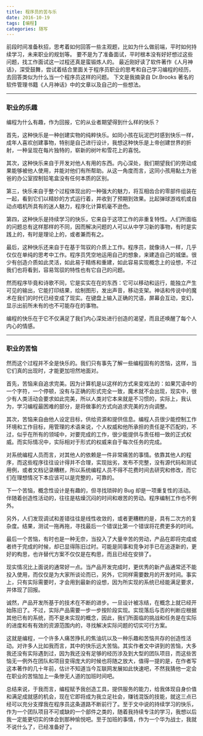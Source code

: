 ```yaml
---
title: 程序员的苦与乐
date: 2016-10-19
tags: [编程]
categories: 随写
---
```


前段时间准备秋招，思考着如何回答一些主观题，比如为什么做前端，平时如何持续学习，未来职业的规划等。
要不是为了准备面试，平时根本没有好好想过这些问题，找工作面试这一过程还真是蛮锻炼人的。
最近刚好读了软件著作《人月神话》，深受鼓舞，尝试着结合里面关于程序员职业的思考和自己学习编程的经历，去回答类似为什么当一个程序员这样的问题。
下文是我摘录自 Dr.Brooks 著名的软件管理书籍《人月神话》中的文章以及自己的一些想法。

---

### 职业的乐趣

编程为什么有趣，作为回报，它的从业者期望得到什么样的快乐？

首先，这种快乐是一种创建实物的纯粹快乐。如同小孩在玩泥巴时感到快乐一样，成年人喜欢创建事物，特别是自己进行设计，我想这种快乐是上帝创建世界的折射，一种呈现在每片独特的，崭新的树叶和雪花上的喜悦。

其次，这种快乐来自于开发对他人有用的东西。内心深处，我们期望我们的劳动成果能够被他人使用，并能对他们有所帮助。从这一角度而言，这同小孩用黏土为爸爸的办公室捏制铅笔盒没有任何本质的区别。

第三，快乐来自于整个过程体现出的一种强大的魅力，将互相齿合的零部件组装在一起，看到它们以精妙的方式运行着，并收到了预期到效果。比起弹球游戏机或自动点唱机所具有的迷人魅力，程序化计算机毫不逊色。

第四，这种快乐是持续学习的快乐，它来自于这项工作的非重复特性。人们所面临的问题总有这样那样的不同，因而解决问题的人可以从中学习新的事物，有时是实践上的，有时是理论上的，或者兼而有之。

最后，这种快乐还来自于在基于驾驭的介质上工作。程序员，就像诗人一样，几乎仅仅在单纯的思考中工作。程序员凭空地运用自己的想象，来建造自己的城堡。很少有创造介质如此灵活，如此易于精练和重建，如此容易实现概念上的设想，不过我们也将看到，容易驾驭的特性也有它自己的问题。

然而程序毕竟和诗歌不同，它是实实在在的东西：它可以移动和运行，能独立产生可见的输出，它能打印结果，绘制图形，发出声音，移动支架。神话和传说中的魔术在我们的时代已经变成了现实。在键盘上输入正确的咒语，屏幕会互动，变幻，显示出前所未有的也不可能存在的事物。

编程的快乐在于它不仅满足了我们内心深处进行创造的渴望，而且还唤醒了每个人内心的情感。

---

### 职业的苦恼

然而这个过程并不全是快乐的。我们只有事先了解一些编程固有的苦恼，这样，当它们真的出现时，才能更加坦然地面对。

首先，苦恼来自追求完美。因为计算机是以这样的方式来变戏法的：如果咒语中的一个字符，一个停顿，没有与正确的形式完全一致，魔术就不会出现，现实中，很少有人类活动会要求如此完美，所以人类对它本来就是不习惯的，实际上，我认为，学习编程最困难的部分，是将做事的方式向追求完美的方向调整。

其次，苦恼来自由他人设定目标，供给资源和提供信息。编程人员很少能控制工作环境和工作目标，用管理的术语来说，个人权威和他所承担的责任是不匹配的，不过，似乎在所有的领域中，对要完成的工作，很少能提供与责任相一致的正式权威。而实际情况中，实际相对于形式的权威来自于每次任务的完成。

对系统编程人员而言，对其他人的依赖是一件非常痛苦的事情。依靠其他人的程序，而这些程序往往设计得并不合理，实现拙劣，发布不完整，没有源代码和测试用例，或者文档记录糟糕，所以系统编程人员不得不花费时间去研究和修改，而它们在理想情况下本应该可以是完整的，可靠的。

下一个苦恼，概念性设计是有趣的，但寻找琐碎的 Bug 却是一项重复性的活动。伴随着创造性活动的，往往是枯燥沉闷的时间和艰苦的劳动。程序编制工作也不例外。

另外，人们发现调试和差错往往是线性收敛的，或者更糟糕的是，具有二次方的复杂度。结果，测试一拖再拖，寻找最后一个错误比第一个错误将花费更多的时间。

最后一个苦恼，有时也是一种无奈，当投入了大量辛苦的劳动，产品在即将完成或者终于完成的时候，却已显得陈旧过时。可能是同事和竞争对手已在追逐新的，更好的构思，也许替代方案不仅仅是在构思，而且已经在安排了。

现实情况比上面说的通常好一点。当产品开发完成时，更优秀的新产品通常还不能投入使用，而仅仅是为大家所谈论而已，另外，它同样需要数月的开发时间。事实上，只有实际需要时，才会用到最新的设想，因为所实现的系统已经能满足要求，并体现了回报。

诚然，产品开发所基于的技术在不断的进步。一旦设计被冻结，在概念上就已经开始陈旧了。不过，实际产品需要一步一步按阶段实现。实现落后与否的判断应根据其他已有的系统，而不是未实现的概念，因此，我们所面临的挑战和任务是在实际的进度和有有效的资源范围内的，寻找解决实际问题的切实可行方案。

这就是编程，一个许多人痛苦挣扎的焦油坑以及一种乐趣和苦恼共存的创造性活动。对许多人比如我而言，其中的快乐远大苦恼。其实作者文中讲到的苦恼，大多我还没有实际遇到过，因为我还没有足够的经历涉及到大型的团队项目，而这些苦恼无一例外在团队和项目变得庞大的时候也将随之放大，值得一提的是，在作者写这本著作的几十年前，估计不知道当今互联网发展如此快速吧，不然我猜他一定会在职业的苦恼加上一条惨无人道的加班时间吧。

总结来说，于我而言，编程赋予我创造工具，提供服务的能力，给我体现自身价值和满足成就感的机会，现在它即将成为我立足社会，赚钱混饭的技能，就这三点已经可以充分支撑我在程序员这条道路不断前行了。至于文中说的持续学习的快乐，作为一个团队项目不可或缺的一个部件之类的，随着我持续专注的学习，我想以后我一定能更切实的体会到那种愉悦吧。至于加班的事情，作为一个华为战士，我就不说什么了，已经准备好了。
